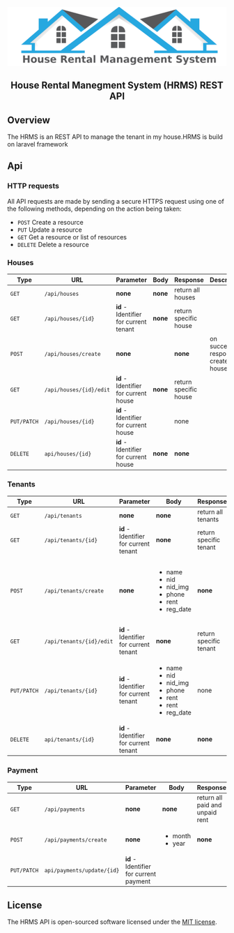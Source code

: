 
<img src="img/logo.png"
     alt="Markdown Monster icon"
      />

##  <center>House Rental Manegment System (HRMS) REST API</center>

## Overview
The HRMS is an REST API to manage the tenant in my house.HRMS is build on laravel framework


## Api

### HTTP requests
All API requests are made by sending a secure HTTPS request using one of the following methods, depending on the action being taken:

* `POST` Create a resource
* `PUT` Update a resource
* `GET` Get a resource or list of resources
* `DELETE` Delete a resource


### Houses
| Type | URL | Parameter | Body | Response | Description
| --- | --- | ---| --- | --- | --- |
| `GET` | `/api/houses` | **none** | **none** | return all houses
| `GET` | `/api/houses/{id}` | **id** - Identifier for current tenant  | **none** | return specific house
| `POST`  |  `/api/houses/create` | **none** |  | **none** | on successful response create new house
| `GET` | `/api/houses/{id}/edit` | **id** - Identifier for current house | **none** | return specific house
| `PUT/PATCH` | `/api/houses/{id}` | **id** - Identifier for current house |  | none
| `DELETE` | `api/houses/{id}` | **id** - Identifier for current house | **none** | **none**


### Tenants

| Type | URL | Parameter | Body | Response | Description
| --- | --- | ---| --- | --- | --- |
| `GET` | `/api/tenants` | **none** | **none** | return all tenants
| `GET` | `/api/tenants/{id}` | **id** - Identifier for current tenant  | **none** | return specific tenant
| `POST`  |  `/api/tenants/create` | **none** | <ul><li>name</li><li>nid</li><li>nid_img</li><li>phone</li><li>rent</li><li>reg_date</li></ul> | **none** | on successful response create new tenant with name,nid(national id),nid_img(national id photo),phone number,rent,date of renting the house
| `GET` | `/api/tenants/{id}/edit` | **id** - Identifier for current tenant | **none** | return specific tenant
| `PUT/PATCH` | `/api/tenants/{id}` | **id** - Identifier for current tenant | <ul><li>name</li><li>nid</li><li>nid_img</li><li>phone</li><li>rent</li><li>rent</li><li>reg_date</li></ul> | none
| `DELETE` | `api/tenants/{id}` | **id** - Identifier for current tenant | **none** | **none**

### Payment 
| Type | URL | Parameter | Body | Response | Description
| --- | --- | ---| --- | --- | --- |
| `GET` | `/api/payments` | **none** | **none** | return all paid and unpaid rent
| `POST` | `/api/payments/create` | **none** | <ul><li>month</li><li>year</li></ul> | **none** | 
| `PUT/PATCH` | `api/payments/update/{id}` | **id** - Identifier for current payment |  | |


## License

The HRMS API is open-sourced software licensed under the [MIT license](https://opensource.org/licenses/MIT).
